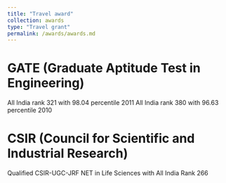 ```yaml
---
title: "Travel award"
collection: awards
type: "Travel grant"
permalink: /awards/awards.md
---
```



GATE (Graduate Aptitude Test in Engineering) 
======
All India rank 321 with 98.04 percentile	     2011
All India rank 380 with 96.63 percentile	     2010

CSIR (Council for Scientific and Industrial Research)
======
Qualified CSIR-UGC-JRF NET in Life Sciences with All India Rank 266 		

